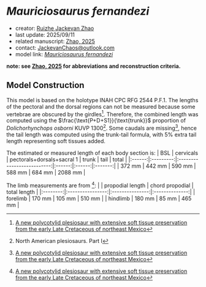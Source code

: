 # *Mauriciosaurus fernandezi*

- creator: [Ruizhe Jackevan Zhao](https://orcid.org/0009-0001-4869-3008) 
- last update: 2025/09/11
- related manuscript: [Zhao, 2025](https://doi.org/10.1101/2024.02.15.578844)
- contact: JackevanChaos@outlook.com
- model link: [*Mauriciosaurus fernandezi*](https://github.com/Pliosaurus-kevani/Mundus-Cyclus/blob/main/Plesiosauria/Mauriciosaurus%20fernandezi/Mauriciosaurus%20fernandezi.pdf)

**note: see [Zhao, 2025](https://doi.org/10.1101/2024.02.15.578844) for abbreviations and reconstruction criteria.**
## Model Construction

This model is based on the holotype INAH CPC RFG 2544 P.F.1. The lengths of the pectoral and the
dorsal regions can not be measured because some vertebrae are obscured by the
girdles[^1]. Therefore, the combined length was computed using the $\frac{\text{P+D+S1}}{\text{trunk}}$ proportion of 
*Dolichorhynchops osborni* KUVP 1300[^2]. Some caudals are missing[^1], hence the tail length was computed using the trunk-tail formula,
with 5% extra tail length representing soft tissues added.

The estimated or measured length of each body section is:
| BSL    | cervicals | pectorals+dorsals+sacral 1 | trunk  | tail   | total   |
|:------:|:---------:|:--------------------------:|:------:|:------:|:-------:|
| 372 mm | 442 mm    | 590 mm                     | 588 mm | 684 mm | 2088 mm |

The limb measurements are from [^1]:
|          | propodial length | chord propodial | total length   |
|:--------:|:----------------:|:---------------:|:--------------:|
| forelimb | 170 mm           | 105 mm          | 510 mm |
| hindlimb | 180 mm           | 85 mm          | 465 mm |

[^1]: [A new polycotylid plesiosaur with extensive soft tissue preservation
from the early Late Cretaceous of northeast Mexico](https://www.scielo.org.mx/scielo.php?script=sci_arttext&pid=S1405-33222017000100087#:~:text=A%20nearly%20complete%20skeleton%20of%20a%20polycotylid%20plesiosaur,northeast%20Mexico.%20It%20shows%20extensive%20soft%20tissue%20preservation.)
[^2]: North American plesiosaurs. Part I
